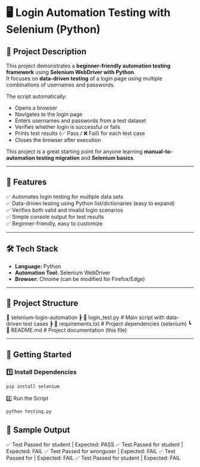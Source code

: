 # 🖥️ Login Automation Testing with Selenium (Python)

## 📌 Project Description  
This project demonstrates a **beginner-friendly automation testing framework** using **Selenium WebDriver with Python**.  
It focuses on **data-driven testing** of a login page using multiple combinations of usernames and passwords.  

The script automatically:  
- Opens a browser  
- Navigates to the login page  
- Enters usernames and passwords from a test dataset  
- Verifies whether login is successful or fails  
- Prints test results (✅ Pass / ❌ Fail) for each test case  
- Closes the browser after execution  

This project is a great starting point for anyone learning **manual-to-automation testing migration** and **Selenium basics**.

---

## 🎯 Features  
✅ Automates login testing for multiple data sets  
✅ Data-driven testing using Python list/dictionaries (easy to expand)  
✅ Verifies both valid and invalid login scenarios  
✅ Simple console output for test results  
✅ Beginner-friendly, easy to customize  

---

## 🛠️ Tech Stack  
- **Language:** Python  
- **Automation Tool:** Selenium WebDriver  
- **Browser:** Chrome (can be modified for Firefox/Edge)  

---

## 📂 Project Structure  
📁 selenium-login-automation
┣ 📜 login_test.py # Main script with data-driven test cases
┣ 📜 requirements.txt # Project dependencies (selenium)
┗ 📄 README.md # Project documentation (this file)


---

## 🚀 Getting Started  

### 1️⃣ Install Dependencies  
```bash
pip install selenium
```

2️⃣ Run the Script
```bash
python testing.py
```

## 🧪 Sample Output
✅ Test Passed for student | Expected: PASS
✅ Test Passed for student | Expected: FAIL
✅ Test Passed for wronguser | Expected: FAIL
✅ Test Passed for  | Expected: FAIL
✅ Test Passed for student | Expected: FAIL
